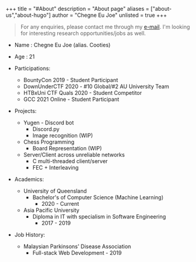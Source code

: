 +++
title = "#About"
description = "About page" 
aliases = ["about-us","about-hugo"]
author = "Chegne Eu Joe"
unlisted = true
+++

> For any enquiries, please contact me through my [e-mail](mailto:joe+jobs@cooties.io). I'm looking for interesting research opportunities/jobs as well.

* Name : Chegne Eu Joe (alias. Cooties)
* Age  : 21

* Participations:
	* BountyCon 2019 - Student Participant 
	* DownUnderCTF 2020 - #10 Global/#2 AU University Team
	* HTBxUni CTF Quals 2020 - Student Competitor
	* GCC 2021 Online - Student Participant

* Projects:
	* Yugen - Discord bot 
        - Discord.py
        - Image recognition (WIP)
	* Chess Programming
        - Board Representation (WIP)
    * Server/Client across unreliable networks
        - C multi-threaded client/server
        - FEC + Interleaving 

* Academics:
	* University of Queensland
		* Bachelor's of Computer Science (Machine Learning)
			* 2020 - Current
    * Asia Pacific University
        * Diploma in IT with specialism in Software Engineering
            * 2017 - 2019

* Job History:
	* Malaysian Parkinsons' Disease Association
		* Full-stack Web Development - 2019



